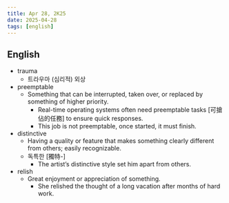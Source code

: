 ```yaml
---
title: Apr 28, 2K25
date: 2025-04-28
tags: [english]
---
```


## English

- trauma
  - 트라우마 (심리적) 외상
- preemptable
  - Something that can be interrupted, taken over, or replaced by something of higher priority.
    - Real-time operating systems often need preemptable tasks [可搶佔的任務] to ensure quick responses.
    - This job is not preemptable, once started, it must finish.
- distinctive
  - Having a quality or feature that makes something clearly different from others; easily recognizable.
  - 독특한 [獨特-]
    - The artist’s distinctive style set him apart from others.
- relish
  - Great enjoyment or appreciation of something.
    - She relished the thought of a long vacation after months of hard work.